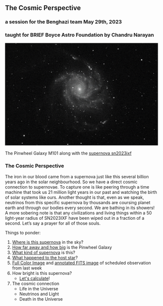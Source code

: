 ## The Cosmic Perspective
### a session for the Benghazi team May 29th, 2023
### taught for BRIEF Boyce Astro Foundation by Chandru Narayan

![m101](M101_SN023IXF.gif)

The Pinwheel Galaxy M101 along with the [supernova sn2023ixf](https://en.wikipedia.org/wiki/SN_2023ixf) 

### The Cosmic Perspective

The iron in our blood came from a supernova just like this several billion years ago in the solar neighbourhood. So we have a direct cosmic connection to supernovae. To capture one is like peering through a time machine that took us 21 million light years in our past and watching the birth of solar systems like ours. Another thought is that, even as we speak, neutrinos from this specific supernova by thousands are coursing planet earth and through our bodies every second. We are bathing in its showers!  A more sobering note is that any civilizations and living things within a 50 light-year radius of SN2023IXF have been wiped out in a fraction of a second.  Let’s say a prayer for all of those souls. 

Things to ponder:

1. [Where is this supernova](m101_sky.png) in the sky?
1. [How far away and how big](howbig.png) is the Pinwheel Galaxy
1. [What kind of supernova](https://en.wikipedia.org/wiki/SN_2023ixf) is this?
1. [What happened to the host star](https://news.berkeley.edu/2023/08/29/releases-20230828-6895045)?
1. [Full Color Image](https://observe.lco.global/requests/3233316) and [annotated FITS image](2023-05-29T15.21.56_m.png) of scheduled observation from last week
1. How bright is this supernova? 
    * [Let's calculate](https://www.phys.ksu.edu/personal/wysin/astro/magnitudes.html)!
1. The cosmic connection
    * Life in the Universe
    * Neutrinos and Light
    * Death in the Universe
